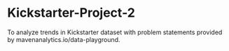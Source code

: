 # Kickstarter-Project-2
To analyze trends in Kickstarter dataset with problem statements provided by mavenanalytics.io/data-playground.
